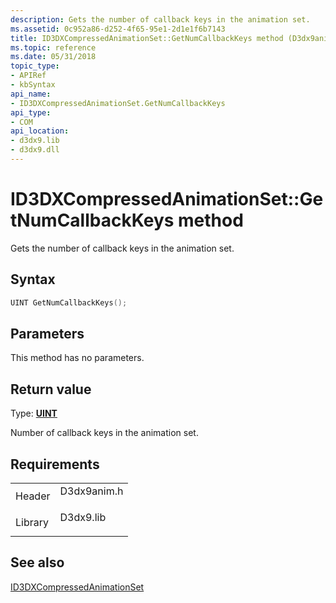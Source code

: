 ```yaml
---
description: Gets the number of callback keys in the animation set.
ms.assetid: 0c952a86-d252-4f65-95e1-2d1e1f6b7143
title: ID3DXCompressedAnimationSet::GetNumCallbackKeys method (D3dx9anim.h)
ms.topic: reference
ms.date: 05/31/2018
topic_type: 
- APIRef
- kbSyntax
api_name: 
- ID3DXCompressedAnimationSet.GetNumCallbackKeys
api_type: 
- COM
api_location: 
- d3dx9.lib
- d3dx9.dll
---
```


# ID3DXCompressedAnimationSet::GetNumCallbackKeys method

Gets the number of callback keys in the animation set.

## Syntax


```C++
UINT GetNumCallbackKeys();
```



## Parameters

This method has no parameters.

## Return value

Type: **[**UINT**](../winprog/windows-data-types.md)**

Number of callback keys in the animation set.

## Requirements



|                    |                                                                                        |
|--------------------|----------------------------------------------------------------------------------------|
| Header<br/>  | <dl> <dt>D3dx9anim.h</dt> </dl> |
| Library<br/> | <dl> <dt>D3dx9.lib</dt> </dl>   |



## See also

<dl> <dt>

[ID3DXCompressedAnimationSet](id3dxcompressedanimationset.md)
</dt> </dl>

 

 

